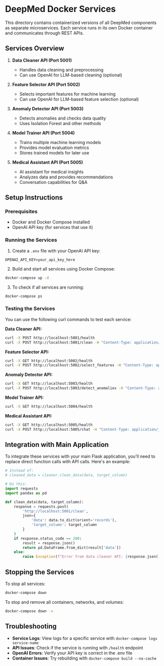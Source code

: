 # DeepMed Docker Services

This directory contains containerized versions of all DeepMed components as separate microservices. Each service runs in its own Docker container and communicates through REST APIs.

## Services Overview

1. **Data Cleaner API (Port 5001)**
   - Handles data cleaning and preprocessing
   - Can use OpenAI for LLM-based cleaning (optional)

2. **Feature Selector API (Port 5002)**
   - Selects important features for machine learning
   - Can use OpenAI for LLM-based feature selection (optional)

3. **Anomaly Detector API (Port 5003)**
   - Detects anomalies and checks data quality
   - Uses Isolation Forest and other methods

4. **Model Trainer API (Port 5004)**
   - Trains multiple machine learning models
   - Provides model evaluation metrics
   - Stores trained models for later use

5. **Medical Assistant API (Port 5005)**
   - AI assistant for medical insights
   - Analyzes data and provides recommendations
   - Conversation capabilities for Q&A

## Setup Instructions

### Prerequisites

- Docker and Docker Compose installed
- OpenAI API key (for services that use it)

### Running the Services

1. Create a `.env` file with your OpenAI API key:

```
OPENAI_API_KEY=your_api_key_here
```

2. Build and start all services using Docker Compose:

```bash
docker-compose up -d
```

3. To check if all services are running:

```bash
docker-compose ps
```

### Testing the Services

You can use the following curl commands to test each service:

**Data Cleaner API:**
```bash
curl -X POST http://localhost:5001/health
curl -X POST http://localhost:5001/clean -H "Content-Type: application/json" -d '{"data": {"column1": [1, 2, 3], "column2": [4, 5, 6]}, "target_column": "column1"}'
```

**Feature Selector API:**
```bash
curl -X GET http://localhost:5002/health
curl -X POST http://localhost:5002/select_features -H "Content-Type: application/json" -d '{"data": {"feature1": [1, 2, 3], "feature2": [4, 5, 6]}, "target": [0, 1, 0]}'
```

**Anomaly Detector API:**
```bash
curl -X GET http://localhost:5003/health
curl -X POST http://localhost:5003/detect_anomalies -H "Content-Type: application/json" -d '{"data": {"feature1": [1, 2, 3, 100], "feature2": [4, 5, 6, 7]}}'
```

**Model Trainer API:**
```bash
curl -X GET http://localhost:5004/health
```

**Medical Assistant API:**
```bash
curl -X GET http://localhost:5005/health
curl -X POST http://localhost:5005/chat -H "Content-Type: application/json" -d '{"message": "What machine learning model is best for heart disease prediction?"}'
```

## Integration with Main Application

To integrate these services with your main Flask application, you'll need to replace direct function calls with API calls. Here's an example:

```python
# Instead of:
# cleaned_data = cleaner.clean_data(data, target_column)

# Do this:
import requests
import pandas as pd

def clean_data(data, target_column):
    response = requests.post(
        'http://localhost:5001/clean',
        json={
            'data': data.to_dict(orient='records'),
            'target_column': target_column
        }
    )
    if response.status_code == 200:
        result = response.json()
        return pd.DataFrame.from_dict(result['data'])
    else:
        raise Exception(f"Error from data cleaner API: {response.json().get('error')}")
```

## Stopping the Services

To stop all services:

```bash
docker-compose down
```

To stop and remove all containers, networks, and volumes:

```bash
docker-compose down -v
```

## Troubleshooting

- **Service Logs**: View logs for a specific service with `docker-compose logs service-name`
- **API Issues**: Check if the service is running with `/health` endpoint
- **OpenAI Errors**: Verify your API key is correct in the .env file
- **Container Issues**: Try rebuilding with `docker-compose build --no-cache` 